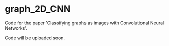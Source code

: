 # graph_2D_CNN
Code for the paper 'Classifying graphs as images with Convolutional Neural Networks'.

Code will be uploaded soon.
